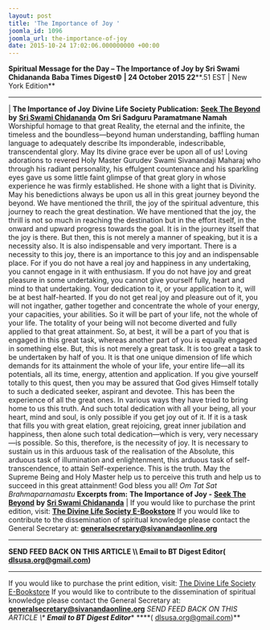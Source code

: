 ```yaml
---
layout: post
title: 'The Importance of Joy '
joomla_id: 1096
joomla_url: the-importance-of-joy
date: 2015-10-24 17:02:06.000000000 +00:00
---
```

**Spiritual Message for the Day – The Importance of Joy by Sri Swami Chidananda**
 **Baba Times Digest© | 24 October 2015 22****.51 EST | New York Edition**
* * *
| 
**The Importance of Joy**
**Divine Life Society Publication:** [**Seek The Beyond**](http://www.dlshq.org/messages/joy.htm) **by** [**Sri Swami Chidananda**](http://www.dlshq.org/saints/chida.htm)
**Om Sri Sadguru Paramatmane Namah**
Worshipful homage to that great Reality, the eternal and the infinite, the timeless and the boundless—beyond human understanding, baffling human language to adequately describe Its imponderable, indescribable, transcendental glory. May Its divine grace ever be upon all of us!
Loving adorations to revered Holy Master Gurudev Swami Sivanandaji Maharaj who through his radiant personality, his effulgent countenance and his sparkling eyes gave us some little faint glimpse of that great glory in whose experience he was firmly established. He shone with a light that is Divinity. May his benedictions always be upon us all in this great journey beyond the beyond.
We have mentioned the thrill, the joy of the spiritual adventure, this journey to reach the great destination. We have mentioned that the joy, the thrill is not so much in reaching the destination but in the effort itself, in the onward and upward progress towards the goal. It is in the journey itself that the joy is there.
But then, this is not merely a manner of speaking, but it is a necessity also. It is also indispensable and very important. There is a necessity to this joy, there is an importance to this joy and an indispensable place. For if you do not have a real joy and happiness in any undertaking, you cannot engage in it with enthusiasm. If you do not have joy and great pleasure in some undertaking, you cannot give yourself fully, heart and mind to that undertaking. Your dedication to it, or your application to it, will be at best half-hearted.
If you do not get real joy and pleasure out of it, you will not ingather, gather together and concentrate the whole of your energy, your capacities, your abilities. So it will be part of your life, not the whole of your life. The totality of your being will not become diverted and fully applied to that great attainment. So, at best, it will be a part of you that is engaged in this great task, whereas another part of you is equally engaged in something else.
But, this is not merely a great task. It is too great a task to be undertaken by half of you. It is that one unique dimension of life which demands for its attainment the whole of your life, your entire life—all its potentials, all its time, energy, attention and application. If you give yourself totally to this quest, then you may be assured that God gives Himself totally to such a dedicated seeker, aspirant and devotee. This has been the experience of all the great ones. In various ways they have tried to bring home to us this truth.
And such total dedication with all your being, all your heart, mind and soul, is only possible if you get joy out of it. If it is a task that fills you with great elation, great rejoicing, great inner jubilation and happiness, then alone such total dedication—which is very, very necessary—is possible.
So this, therefore, is the necessity of joy. It is necessary to sustain us in this arduous task of the realisation of the Absolute, this arduous task of illumination and enlightenment, this arduous task of self-transcendence, to attain Self-experience. This is the truth. May the Supreme Being and Holy Master help us to perceive this truth and help us to succeed in this great attainment! God bless you all!
_Om Tat Sat Brahmaparnamastu_
**Excerpts from:**  **The Importance of Joy -** [**Seek The Beyond**](http://www.dlshq.org/messages/joy.htm) **by** [**Sri Swami Chidananda**](http://www.dlshq.org/saints/chida.htm)
 |
If you would like to purchase the print edition, visit: **[The Divine Life Society E-Bookstore](http://www.dlshq.org/download/download.htm)**
If you would like to contribute to the dissemination of spiritual knowledge please contact the General Secretary at: [](mailto:%20%3Cscript%20type=%27text/javascript%27%3E%20%3C%21--%20var%20prefix%20=%20%27ma%27%20+%20%27il%27%20+%20%27to%27;%20var%20path%20=%20%27hr%27%20+%20%27ef%27%20+%20%27=%27;%20var%20addy57016%20=%20%27generalsecretary%27%20+%20%27@%27;%20addy57016%20=%20addy57016%20+%20%27sivanandaonline%27%20+%20%27.%27%20+%20%27org%27;%20document.write%28%27%3Ca%20%27%20+%20path%20+%20%27%5C%27%27%20+%20prefix%20+%20%27:%27%20+%20addy57016%20+%20%27%5C%27%3E%27%29;%20document.write%28addy57016%29;%20document.write%28%27%3C%5C/a%3E%27%29;%20//--%3E%5Cn%20%3C/script%3E%3Cscript%20type=%27text/javascript%27%3E%20%3C%21--%20document.write%28%27%3Cspan%20style=%5C%27display:%20none;%5C%27%3E%27%29;%20//--%3E%20%3C/script%3EThis%20email%20address%20is%20being%20protected%20from%20spambots.%20You%20need%20JavaScript%20enabled%20to%20view%20it.%20%3Cscript%20type=%27text/javascript%27%3E%20%3C%21--%20document.write%28%27%3C/%27%29;%20document.write%28%27span%3E%27%29;%20//--%3E%20%3C/script%3E?subject=Contribution%20to%20Dissemination%20of%20Spiritual%20Knowledge) **generalsecretary@sivanandaonline.org**
****
**SEND FEED BACK ON THIS ARTICLE \\\ Email to BT Digest Editor[](mailto:%20%3Cscript%20type=%27text/javascript%27%3E%20%3C%21--%20var%20prefix%20=%20%27ma%27%20+%20%27il%27%20+%20%27to%27;%20var%20path%20=%20%27hr%27%20+%20%27ef%27%20+%20%27=%27;%20var%20addy72654%20=%20%27dlsusa.org%27%20+%20%27@%27;%20addy72654%20=%20addy72654%20+%20%27gmail%27%20+%20%27.%27%20+%20%27com%27;%20document.write%28%27%3Ca%20%27%20+%20path%20+%20%27%5C%27%27%20+%20prefix%20+%20%27:%27%20+%20addy72654%20+%20%27%5C%27%3E%27%29;%20document.write%28addy72654%29;%20document.write%28%27%3C%5C/a%3E%27%29;%20//--%3E%5Cn%20%3C/script%3E%3Cscript%20type=%27text/javascript%27%3E%20%3C%21--%20document.write%28%27%3Cspan%20style=%5C%27display:%20none;%5C%27%3E%27%29;%20//--%3E%20%3C/script%3EThis%20email%20address%20is%20being%20protected%20from%20spambots.%20You%20need%20JavaScript%20enabled%20to%20view%20it.%20%3Cscript%20type=%27text/javascript%27%3E%20%3C%21--%20document.write%28%27%3C/%27%29;%20document.write%28%27span%3E%27%29;%20//--%3E%20%3C/script%3E?subject=DLS%20Posts)( [dlsusa.org@gmail.com](mailto:dlsusa.org@gmail.com))**
* * *
  
If you would like to purchase the print edition, visit: [The Divine Life Society E-Bookstore](http://www.dlshq.org/download/download.htm)
If you would like to contribute to the dissemination of spiritual knowledge please contact the General Secretary at: **[generalsecretary@sivanandaonline.org](mailto:generalsecretary@sivanandaonline.org)**
**SEND FEED BACK ON THIS ARTICLE \\\**  **Email to BT Digest Editor**** [](mailto:%20%3Cscript%20type=%27text/javascript%27%3E%20%3C%21--%20var%20prefix%20=%20%27ma%27%20+%20%27il%27%20+%20%27to%27;%20var%20path%20=%20%27hr%27%20+%20%27ef%27%20+%20%27=%27;%20var%20addy72654%20=%20%27dlsusa.org%27%20+%20%27@%27;%20addy72654%20=%20addy72654%20+%20%27gmail%27%20+%20%27.%27%20+%20%27com%27;%20document.write%28%27%3Ca%20%27%20+%20path%20+%20%27%5C%27%27%20+%20prefix%20+%20%27:%27%20+%20addy72654%20+%20%27%5C%27%3E%27%29;%20document.write%28addy72654%29;%20document.write%28%27%3C%5C/a%3E%27%29;%20//--%3E%5Cn%20%3C/script%3E%3Cscript%20type=%27text/javascript%27%3E%20%3C%21--%20document.write%28%27%3Cspan%20style=%5C%27display:%20none;%5C%27%3E%27%29;%20//--%3E%20%3C/script%3EThis%20email%20address%20is%20being%20protected%20from%20spambots.%20You%20need%20JavaScript%20enabled%20to%20view%20it.%20%3Cscript%20type=%27text/javascript%27%3E%20%3C%21--%20document.write%28%27%3C/%27%29;%20document.write%28%27span%3E%27%29;%20//--%3E%20%3C/script%3E?subject=DLS%20Posts)****( [dlsusa.org@gmail.com](mailto:dlsusa.org@gmail.com))**  

